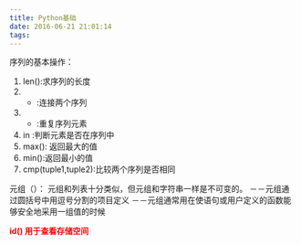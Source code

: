 ```yaml
---
title: Python基础
date: 2016-06-21 21:01:14
tags:
---
```

序列的基本操作：
1. len():求序列的长度
2. + :连接两个序列
3. * :重复序列元素
4. in :判断元素是否在序列中
5. max(): 返回最大的值
6. min():返回最小的值
7. cmp(tuple1,tuple2):比较两个序列是否相同

元组（）：
元组和列表十分类似，但元组和字符串一样是不可变的。
－－元组通过圆括号中用逗号分割的项目定义
－－元组通常用在使语句或用户定义的函数能够安全地采用一组值的时候

<strong /><font color = "red"> id() 用于查看存储空间</font></strong>
